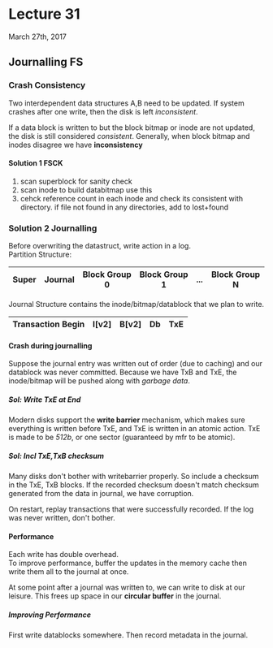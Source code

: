 # Lecture 31
March 27th, 2017

## Journalling FS 

### Crash Consistency 
Two interdependent data structures A,B need to be updated. If system crashes after one write, then the disk is left *inconsistent*. 

If a data block is written to but the block bitmap or inode are not updated, the disk is still considered *consistent*. Generally, when block bitmap and inodes disagree we have **inconsistency**

#### Solution 1 FSCK
1. scan superblock for sanity check
2. scan inode to build databitmap use this 
3. cehck reference count in each inode and check its consistent with directory. if file not found in any directories, add to lost+found 

### Solution 2 Journalling
Before overwriting the datastruct, write action in a log.  
Partition Structure:

|Super|Journal|Block Group 0| Block Group 1|...|Block Group N|
|---|---|---|---|---|---|

Journal Structure contains the inode/bitmap/datablock that we plan to write. 

|Transaction Begin|I[v2]|B[v2]|Db|TxE|
|---|---|---|---|---|

#### Crash during journalling
Suppose the journal entry was written out of order (due to caching) and our datablock was never committed. Because we have TxB and TxE, the inode/bitmap will be pushed along with *garbage data*. 

##### Sol: Write TxE at End
Modern disks support the **write barrier** mechanism, which makes sure everything is written before TxE, and TxE is written in an atomic action. TxE is made to be _512b_, or one sector (guaranteed by mfr to be atomic).

##### Sol: Incl TxE,TxB checksum
Many disks don't bother with writebarrier properly. So include a checksum in the TxE, TxB blocks. If the recorded checksum doesn't match checksum generated from the data in journal, we have corruption. 

On restart, replay transactions that were successfully recorded. If the log was never written, don't bother. 

#### Performance 
Each write has double overhead.  
To improve performance, buffer the updates in the memory cache then write them all to the journal at once. 

At some point after a journal was written to, we can write to disk at our leisure. This frees up space in our **circular buffer** in the journal. 

##### Improving Performance
First write datablocks somewhere. Then record metadata in the journal. 
